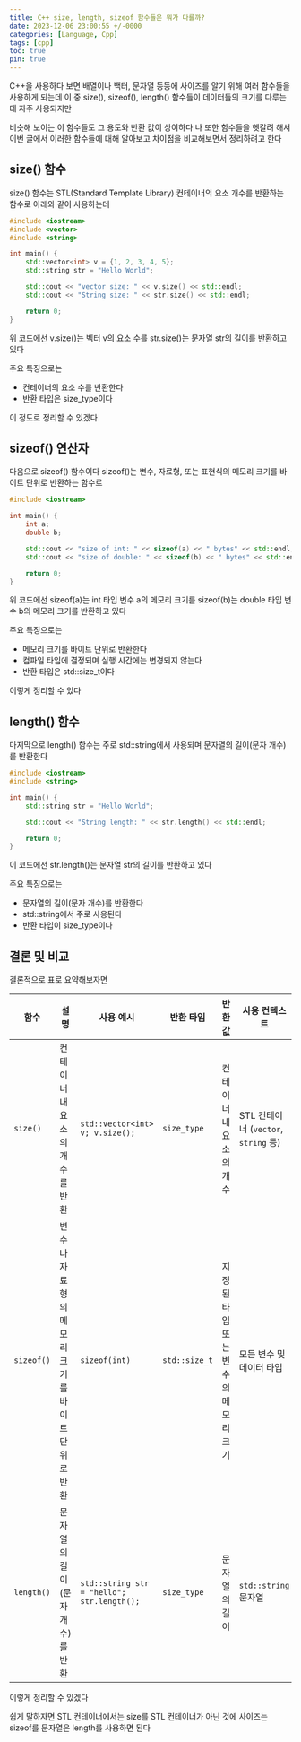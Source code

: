 ```yaml
---
title: C++ size, length, sizeof 함수들은 뭐가 다를까?
date: 2023-12-06 23:00:55 +/-0000
categories: [Language, Cpp]
tags: [cpp]
toc: true
pin: true
---
```


C++을 사용하다 보면 배열이나 백터, 문자열 등등에 사이즈를 알기 위해 여러 함수들을 사용하게 되는데 이 중 size(), sizeof(), length() 함수들이 데이터들의 크기를 다루는데 자주 사용되지만

비슷해 보이는 이 함수들도 그 용도와 반환 값이 상이하다 나 또한 함수들을 헷갈려 해서 이번 글에서 이러한 함수들에 대해 알아보고 차이점을 비교해보면서 정리하려고 한다

## size() 함수

size() 함수는 STL(Standard Template Library) 컨테이너의 요소 개수를 반환하는 함수로 아래와 같이 사용하는데

~~~cpp
#include <iostream>
#include <vector>
#include <string>

int main() {
    std::vector<int> v = {1, 2, 3, 4, 5};
    std::string str = "Hello World";

    std::cout << "vector size: " << v.size() << std::endl;
    std::cout << "String size: " << str.size() << std::endl;

    return 0;
}
~~~

위 코드에선 v.size()는 벡터 v의 요소 수를 str.size()는 문자열 str의 길이를 반환하고 있다

주요 특징으로는 
* 컨테이너의 요소 수를 반환한다
* 반환 타입은 size_type이다

이 정도로 정리할 수 있겠다

## sizeof() 연산자

다음으로 sizeof() 함수이다 sizeof()는 변수, 자료형, 또는 표현식의 메모리 크기를 바이트 단위로 반환하는 함수로

~~~cpp
#include <iostream>

int main() {
    int a;
    double b;

    std::cout << "size of int: " << sizeof(a) << " bytes" << std::endl;
    std::cout << "size of double: " << sizeof(b) << " bytes" << std::endl;

    return 0;
}
~~~

위 코드에선 sizeof(a)는 int 타입 변수 a의 메모리 크기를 sizeof(b)는 double 타입 변수 b의 메모리 크기를 반환하고 있다

주요 특징으로는

* 메모리 크기를 바이트 단위로 반환한다
* 컴파일 타임에 결정되며 실행 시간에는 변경되지 않는다
* 반환 타입은 std::size_t이다

이렇게 정리할 수 있다

## length() 함수

마지막으로 length() 함수는 주로 std::string에서 사용되며 문자열의 길이(문자 개수)를 반환한다

~~~cpp
#include <iostream>
#include <string>

int main() {
    std::string str = "Hello World";

    std::cout << "String length: " << str.length() << std::endl;

    return 0;
}
~~~

이 코드에선 str.length()는 문자열 str의 길이를 반환하고 있다

주요 특징으로는

* 문자열의 길이(문자 개수)를 반환한다
* std::string에서 주로 사용된다
* 반환 타입이 size_type이다

## 결론 및 비교

결론적으로 표로 요약해보자면

| 함수       | 설명                                       | 사용 예시                              | 반환 타입            | 반환 값                              | 사용 컨텍스트                         |
|------------|--------------------------------------------|----------------------------------------|---------------------|--------------------------------------|---------------------------------------|
| `size()`   | 컨테이너 내 요소의 개수를 반환             | `std::vector<int> v; v.size();`        | `size_type`         | 컨테이너 내 요소의 개수              | STL 컨테이너 (`vector`, `string` 등)  |
| `sizeof()` | 변수나 자료형의 메모리 크기를 바이트 단위로 반환 | `sizeof(int)`                          | `std::size_t`       | 지정된 타입 또는 변수의 메모리 크기 | 모든 변수 및 데이터 타입             |
| `length()` | 문자열의 길이(문자 개수)를 반환             | `std::string str = "hello"; str.length();` | `size_type`         | 문자열의 길이                        | `std::string` 문자열                 |

이렇게 정리할 수 있겠다

쉽게 말하자면 STL 컨테이너에서는 size를 STL 컨테이너가 아닌 것에 사이즈는 sizeof를 문자열은 length를 사용하면 된다